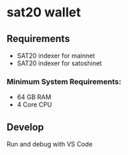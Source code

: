 # sat20 wallet


## Requirements
- SAT20 indexer for mainnet
- SAT20 indexer for satoshinet

### Minimum System Requirements:
- 64 GB RAM
- 4 Core CPU

## Develop
Run and debug with VS Code


